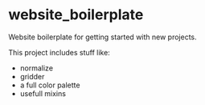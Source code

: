 # website_boilerplate
Website boilerplate for getting started with new projects.

This project includes stuff like:
* normalize
* gridder
* a full color palette
* usefull mixins
